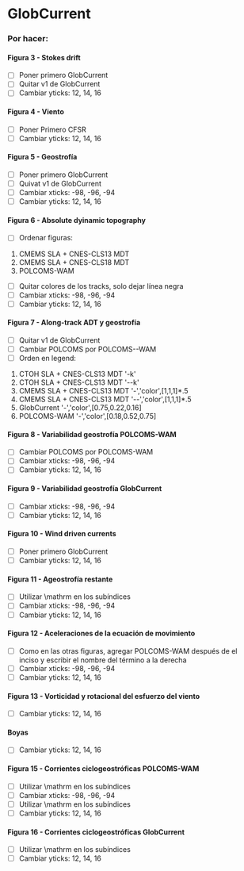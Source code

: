 # GlobCurrent

### Por hacer:

#### Figura 3 - Stokes drift
- [ ] Poner primero GlobCurrent
- [ ] Quitar v1 de GlobCurrent
- [ ] Cambiar yticks: 12, 14, 16

#### Figura 4 - Viento
- [ ] Poner Primero CFSR
- [ ] Cambiar yticks: 12, 14, 16

#### Figura 5 - Geostrofía
- [ ] Poner primero GlobCurrent
- [ ] Quivat v1 de GlobCurrent
- [ ] Cambiar xticks: -98, -96, -94
- [ ] Cambiar yticks: 12, 14, 16

#### Figura 6 - Absolute dyinamic topography
- [ ] Ordenar figuras:
1) CMEMS SLA + CNES-CLS13 MDT
2) CMEMS SLA + CNES-CLS18 MDT
3) POLCOMS-WAM
- [ ] Quitar colores de los tracks, solo dejar línea negra
- [ ] Cambiar xticks: -98, -96, -94
- [ ] Cambiar yticks: 12, 14, 16

#### Figura 7 - Along-track ADT y geostrofía
- [ ] Quitar v1 de GlobCurrent
- [ ] Cambiar POLCOMS por POLCOMS--WAM
- [ ] Orden en legend:
1) CTOH SLA + CNES-CLS13 MDT '-k'
2) CTOH SLA + CNES-CLS13 MDT '--k'
3) CMEMS SLA + CNES-CLS13 MDT '-','color',[1,1,1]*.5
4) CMEMS SLA + CNES-CLS13 MDT '--','color',[1,1,1]*.5
5) GlobCurrent '-','color',[0.75,0.22,0.16]
6) POLCOMS-WAM '-','color',[0.18,0.52,0.75]

#### Figura 8 - Variabilidad geostrofía POLCOMS-WAM
- [ ] Cambiar POLCOMS por POLCOMS-WAM
- [ ] Cambiar xticks: -98, -96, -94
- [ ] Cambiar yticks: 12, 14, 16

#### Figura 9 - Variabilidad geostrofía GlobCurrent
- [ ] Cambiar xticks: -98, -96, -94
- [ ] Cambiar yticks: 12, 14, 16

#### Figura 10 - Wind driven currents
- [ ] Poner primero GlobCurrent
- [ ] Cambiar yticks: 12, 14, 16

#### Figura 11 - Ageostrofía restante
- [ ] Utilizar \mathrm en los subíndices
- [ ] Cambiar xticks: -98, -96, -94
- [ ] Cambiar yticks: 12, 14, 16

#### Figura 12 - Aceleraciones de la ecuación de movimiento
- [ ] Como en las otras figuras, agregar POLCOMS-WAM después de el inciso y escribir el nombre del término a la derecha
- [ ] Cambiar xticks: -98, -96, -94
- [ ] Cambiar yticks: 12, 14, 16

#### Figura 13 - Vorticidad y rotacional del esfuerzo del viento
- [ ] Cambiar yticks: 12, 14, 16

#### Boyas
- [ ] Cambiar yticks: 12, 14, 16

#### Figura 15 - Corrientes ciclogeostróficas POLCOMS-WAM
- [ ] Utilizar \mathrm en los subíndices
- [ ] Cambiar xticks: -98, -96, -94
- [ ] Utilizar \mathrm en los subíndices
- [ ] Cambiar yticks: 12, 14, 16

#### Figura 16 - Corrientes ciclogeostróficas GlobCurrent
- [ ] Utilizar \mathrm en los subíndices
- [ ] Cambiar yticks: 12, 14, 16
